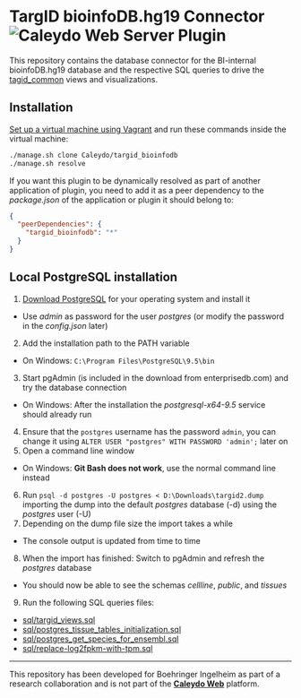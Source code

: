 TargID bioinfoDB.hg19 Connector ![Caleydo Web Server Plugin](https://img.shields.io/badge/Caleydo%20Web-Server-10ACDF.svg)
===================

This repository contains the database connector for the BI-internal bioinfoDB.hg19 database and the respective SQL queries to drive the [tagid_common](https://github.com/Caleydo/targid_common/) views and visualizations.

Installation
------------

[Set up a virtual machine using Vagrant](http://www.caleydo.org/documentation/vagrant/) and run these commands inside the virtual machine:

```bash
./manage.sh clone Caleydo/targid_bioinfodb
./manage.sh resolve
```

If you want this plugin to be dynamically resolved as part of another application of plugin, you need to add it as a peer dependency to the _package.json_ of the application or plugin it should belong to:

```json
{
  "peerDependencies": {
    "targid_bioinfodb": "*"
  }
}
```

Local PostgreSQL installation
------------

1. [Download PostgreSQL](http://www.enterprisedb.com/products-services-training/pgdownload) for your operating system and install it
  - Use _admin_ as password for the user _postgres_ (or modify the password in the _config.json_ later) 
2. Add the installation path to the PATH variable
  - On Windows: `C:\Program Files\PostgreSQL\9.5\bin`
3. Start pgAdmin (is included in the download from enterprisedb.com) and try the database connection
  - On Windows: After the installation the _postgresql-x64-9.5_ service should already run
4. Ensure that the `postgres` username has the password `admin`, you can change it using `ALTER USER "postgres" WITH PASSWORD 'admin';` later on
5. Open a command line window
  - On Windows: **Git Bash does not work**, use the normal command line instead
6. Run `psql -d postgres -U postgres < D:\Downloads\targid2.dump` importing the dump into the default _postgres_ database (-d) using the _postgres_ user (-U)
7. Depending on the dump file size the import takes a while
  - The console output is updated from time to time
8. When the import has finished: Switch to pgAdmin and refresh the _postgres_ database
  - You should now be able to see the schemas _cellline_, _public_, and _tissues_
9. Run the following SQL queries files:
  * [sql/targid_views.sql](https://github.com/Caleydo/targid_bioinfodb/blob/master/sql/targid_views.sql)
  * [sql/postgres_tissue_tables_initialization.sql](https://github.com/Caleydo/targid_bioinfodb/blob/master/sql/postgres_tissue_tables_initialization.sql)
  * [sql/postgres_get_species_for_ensembl.sql](https://github.com/Caleydo/targid_bioinfodb/blob/master/sql/postgres_get_species_for_ensembl.sql)
  * [sql/replace-log2fpkm-with-tpm.sql](https://github.com/Caleydo/targid_bioinfodb/blob/master/sql/replace-log2fpkm-with-tpm.sql)

***

This repository has been developed for Boehringer Ingelheim as part of a research collaboration and is not part of the **[Caleydo Web](http://caleydo.org/)** platform.
